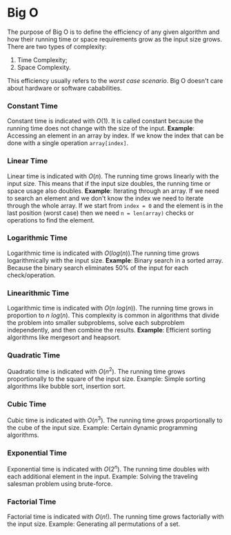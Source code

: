 # Big O

The purpose of Big O is to define the efficiency of any given algorithm and how their running time or space requirements grow as the input size grows. There are two types of complexity:

1. Time Complexity;
2. Space Complexity.

This efficiency usually refers to the _worst case scenario_. Big O doesn't care about hardware or software cababilities.

### Constant Time

Constant time is indicated with $O(1)$. It is called constant because the running time does not change with the size of the input. **Example**: Accessing an element in an array by index. If we know the index that can be done with a single operation `array[index]`.

### Linear Time

Linear time is indicated with $O(n)$. The running time grows linearly with the input size. This means that if the input size doubles, the running time or space usage also doubles.
**Example**: Iterating through an array. If we need to search an element and we don't know the index we need to iterate through the whole array. If we start from `index = 0` and the element is in the last position (worst case) then we need `n = len(array)` checks or operations to find the element.

### Logarithmic Time

Logarithmic time is indicated with $O(log(n))$.The running time grows logarithmically with the input size. **Example**: Binary search in a sorted array. Because the binary search eliminates 50% of the input for each check/operation.

### Linearithmic Time

Logarithmic time is indicated with $O(n \ log(n))$.
The running time grows in proportion to $n \ log(n)$. This complexity is common in algorithms that divide the problem into smaller subproblems, solve each subproblem independently, and then combine the results. **Example**: Efficient sorting algorithms like mergesort and heapsort.

### Quadratic Time

Quadratic time is indicated with $O(n^2)$.
The running time grows proportionally to the square of the input size. Example: Simple sorting algorithms like bubble sort, insertion sort.

### Cubic Time

Cubic time is indicated with $O(n^3)$.
The running time grows proportionally to the cube of the input size. Example: Certain dynamic programming algorithms.

### Exponential Time

Exponential time is indicated with $O(2^n)$.
The running time doubles with each additional element in the input. Example: Solving the traveling salesman problem using brute-force.

### Factorial Time

Factorial time is indicated with $O(n!)$.
The running time grows factorially with the input size. Example: Generating all permutations of a set.
